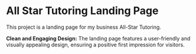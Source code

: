 # All Star Tutoring Landing Page

This project is a landing page for my business All-Star Tutoring.

**Clean and Engaging Design:** The landing page features a user-friendly and visually appealing design, ensuring a positive first impression for visitors.
